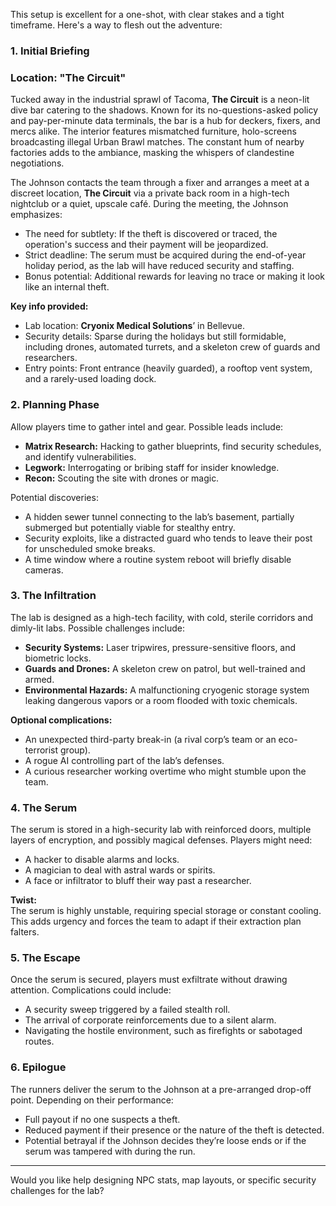 This setup is excellent for a one-shot, with clear stakes and a tight timeframe. Here's a way to flesh out the adventure:

### **1. Initial Briefing**
### Location: **"The Circuit"**

Tucked away in the industrial sprawl of Tacoma, **The Circuit** is a neon-lit dive bar catering to the shadows. Known for its no-questions-asked policy and pay-per-minute data terminals, the bar is a hub for deckers, fixers, and mercs alike. The interior features mismatched furniture, holo-screens broadcasting illegal Urban Brawl matches. The constant hum of nearby factories adds to the ambiance, masking the whispers of clandestine negotiations.

The Johnson contacts the team through a fixer and arranges a meet at a discreet location, **The Circuit** via a  private back room in a high-tech nightclub or a quiet, upscale café. During the meeting, the Johnson emphasizes:

- The need for subtlety: If the theft is discovered or traced, the operation's success and their payment will be jeopardized.
- Strict deadline: The serum must be acquired during the end-of-year holiday period, as the lab will have reduced security and staffing.
- Bonus potential: Additional rewards for leaving no trace or making it look like an internal theft.

**Key info provided:**

- Lab location: **Cryonix Medical Solutions**’ in Bellevue.
- Security details: Sparse during the holidays but still formidable, including drones, automated turrets, and a skeleton crew of guards and researchers.
- Entry points: Front entrance (heavily guarded), a rooftop vent system, and a rarely-used loading dock.

### **2. Planning Phase**

Allow players time to gather intel and gear. Possible leads include:

- **Matrix Research:** Hacking to gather blueprints, find security schedules, and identify vulnerabilities.
- **Legwork:** Interrogating or bribing staff for insider knowledge.
- **Recon:** Scouting the site with drones or magic.

Potential discoveries:

- A hidden sewer tunnel connecting to the lab’s basement, partially submerged but potentially viable for stealthy entry.
- Security exploits, like a distracted guard who tends to leave their post for unscheduled smoke breaks.
- A time window where a routine system reboot will briefly disable cameras.

### **3. The Infiltration**

The lab is designed as a high-tech facility, with cold, sterile corridors and dimly-lit labs. Possible challenges include:

- **Security Systems:** Laser tripwires, pressure-sensitive floors, and biometric locks.
- **Guards and Drones:** A skeleton crew on patrol, but well-trained and armed.
- **Environmental Hazards:** A malfunctioning cryogenic storage system leaking dangerous vapors or a room flooded with toxic chemicals.

**Optional complications:**

- An unexpected third-party break-in (a rival corp’s team or an eco-terrorist group).
- A rogue AI controlling part of the lab’s defenses.
- A curious researcher working overtime who might stumble upon the team.

### **4. The Serum**

The serum is stored in a high-security lab with reinforced doors, multiple layers of encryption, and possibly magical defenses. Players might need:

- A hacker to disable alarms and locks.
- A magician to deal with astral wards or spirits.
- A face or infiltrator to bluff their way past a researcher.

**Twist:**  
The serum is highly unstable, requiring special storage or constant cooling. This adds urgency and forces the team to adapt if their extraction plan falters.

### **5. The Escape**

Once the serum is secured, players must exfiltrate without drawing attention. Complications could include:

- A security sweep triggered by a failed stealth roll.
- The arrival of corporate reinforcements due to a silent alarm.
- Navigating the hostile environment, such as firefights or sabotaged routes.

### **6. Epilogue**

The runners deliver the serum to the Johnson at a pre-arranged drop-off point. Depending on their performance:

- Full payout if no one suspects a theft.
- Reduced payment if their presence or the nature of the theft is detected.
- Potential betrayal if the Johnson decides they’re loose ends or if the serum was tampered with during the run.

---

Would you like help designing NPC stats, map layouts, or specific security challenges for the lab?